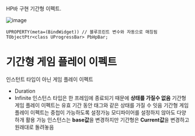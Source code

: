 HP바 구현
기간형 이펙트.


![image](https://github.com/m-mang2/unrealability/assets/135841268/01fcbbc8-f819-48ab-97db-9d67fa24ab15)
```
UPROPERTY(meta=(BindWidget)) // 블루프린트 변수와 자동으로 매칭됨
TObjectPtr<class UProgressBar> PbHpBar;
```

# 기간형 게임 플레이 이펙트
인스턴트 타입이 아닌 게임 플레이 이펙트
* Duration
* Infinite
인스턴스 타입은 한 프레임에 종료되기 때문에 **상태를 가질수 없음**
기간형 게임 플레이 이펙트는 유효 기간 동안 태그와 같은 상태를 가질 수 잇음
기간형 게임플레이 이펙트는 중첩이 가능하도록 설정가능
모디파이어를 설정하지 않아도 다양하개 활용 가능
인스턴스는 **base값**을 변경하지만 기간형은 **Current값**을 변경하고 원래대로 돌려놓음
